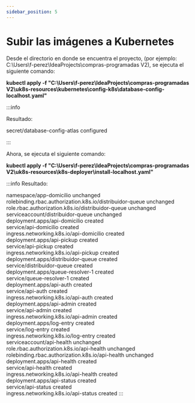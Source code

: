 ```yaml
---
sidebar_position: 5
---
```


# Subir las imágenes a Kubernetes

Desde el directorio en donde se encuentra el proyecto, (por ejemplo: 
C:\Users\f-perez\IdeaProjects\compras-programadas V2), se ejecuta el siguiente comando:

**kubectl apply -f "C:\Users\f-perez\IdeaProjects\compras-programadas V2\uk8s-resources\kubernetes\config-k8s\database-config-localhost.yaml"**

:::info

Resultado:

secret/database-config-atlas configured

:::


Ahora, se ejecuta el siguiente comando:

**kubectl apply -f "C:\Users\f-perez\IdeaProjects\compras-programadas V2\uk8s-resources\k8s-deployer\install-localhost.yaml"**

:::info
Resultado:

namespace/app-domicilio unchanged  
rolebinding.rbac.authorization.k8s.io/distribuidor-queue unchanged  
role.rbac.authorization.k8s.io/distribuidor-queue unchanged  
serviceaccount/distribuidor-queue unchanged  
deployment.apps/api-domicilio created  
service/api-domicilio created  
ingress.networking.k8s.io/api-domicilio created  
deployment.apps/api-pickup created  
service/api-pickup created  
ingress.networking.k8s.io/api-pickup created  
deployment.apps/distribuidor-queue created  
service/distribuidor-queue created  
deployment.apps/queue-resolver-1 created  
service/queue-resolver-1 created  
deployment.apps/api-auth created  
service/api-auth created  
ingress.networking.k8s.io/api-auth created  
deployment.apps/api-admin created  
service/api-admin created  
ingress.networking.k8s.io/api-admin created  
deployment.apps/log-entry created  
service/log-entry created  
ingress.networking.k8s.io/log-entry created  
serviceaccount/api-health unchanged  
role.rbac.authorization.k8s.io/api-health unchanged  
rolebinding.rbac.authorization.k8s.io/api-health unchanged  
deployment.apps/api-health created  
service/api-health created  
ingress.networking.k8s.io/api-health created  
deployment.apps/api-status created  
service/api-status created  
ingress.networking.k8s.io/api-status created
:::